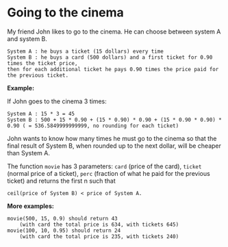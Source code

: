 # Going to the cinema

My friend John likes to go to the cinema. He can choose between system A and system B.
```
System A : he buys a ticket (15 dollars) every time
System B : he buys a card (500 dollars) and a first ticket for 0.90 times the ticket price, 
then for each additional ticket he pays 0.90 times the price paid for the previous ticket.
```
<b>Example:</b>

If John goes to the cinema 3 times:
```
System A : 15 * 3 = 45
System B : 500 + 15 * 0.90 + (15 * 0.90) * 0.90 + (15 * 0.90 * 0.90) * 0.90 ( = 536.5849999999999, no rounding for each ticket)
```
John wants to know how many times he must go to the cinema so that the final result of System B, when rounded up to the next dollar, will be cheaper than System A.

The function `movie` has 3 parameters: `card` (price of the card), `ticket` (normal price of a ticket), `perc` (fraction of what he paid for the previous ticket) and returns the first n such that

```
ceil(price of System B) < price of System A.
```
<b>More examples:</b>
```
movie(500, 15, 0.9) should return 43 
    (with card the total price is 634, with tickets 645)
movie(100, 10, 0.95) should return 24 
    (with card the total price is 235, with tickets 240)
```
